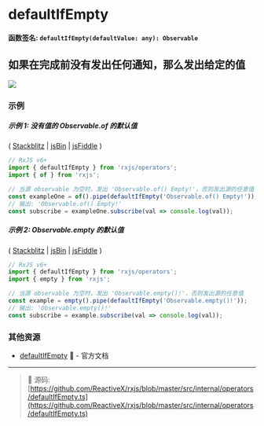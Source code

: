 # defaultIfEmpty

#### 函数签名: `defaultIfEmpty(defaultValue: any): Observable`

## 如果在完成前没有发出任何通知，那么发出给定的值

<div class="ua-ad"><a href="https://ultimateangular.com/?ref=76683_kee7y7vk"><img src="https://ultimateangular.com/assets/img/banners/ua-leader.svg"></a></div>

### 示例

##### 示例 1: 没有值的 Observable.of 的默认值

(
[Stackblitz](https://stackblitz.com/edit/typescript-3btzml?file=index.ts&devtoolsheight=100)
| [jsBin](http://jsbin.com/yawumoqatu/1/edit?js,console) |
[jsFiddle](https://jsfiddle.net/btroncone/8ex96cov/) )

```js
// RxJS v6+
import { defaultIfEmpty } from 'rxjs/operators';
import { of } from 'rxjs';

// 当源 observable 为空时，发出 'Observable.of() Empty!'，否则发出源的任意值
const exampleOne = of().pipe(defaultIfEmpty('Observable.of() Empty!'));
// 输出: 'Observable.of() Empty!'
const subscribe = exampleOne.subscribe(val => console.log(val));
```

##### 示例 2: Observable.empty 的默认值

(
[Stackblitz](https://stackblitz.com/edit/typescript-tyfjhu?file=index.ts&devtoolsheight=100)
| [jsBin](http://jsbin.com/kojafuvesu/1/edit?js,console) |
[jsFiddle](https://jsfiddle.net/btroncone/3edw828p/) )

```js
// RxJS v6+
import { defaultIfEmpty } from 'rxjs/operators';
import { empty } from 'rxjs';

// 当源 observable 为空时，发出 'Observable.empty()!'，否则发出源的任意值
const example = empty().pipe(defaultIfEmpty('Observable.empty()!'));
// 输出: 'Observable.empty()!'
const subscribe = example.subscribe(val => console.log(val));
```

### 其他资源

- [defaultIfEmpty](https://cn.rx.js.org/class/es6/Observable.js~Observable.html#instance-method-defaultIfEmpty) :newspaper: - 官方文档

---
> :file_folder: 源码:  [https://github.com/ReactiveX/rxjs/blob/master/src/internal/operators/defaultIfEmpty.ts](https://github.com/ReactiveX/rxjs/blob/master/src/internal/operators/defaultIfEmpty.ts)
